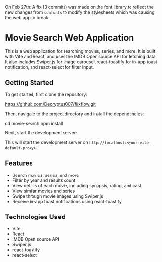 On Feb 27th: A fix (3 commits) was made on the font library to reflect the new changes from `cdnfonts` to modify the stylesheets which was causing the web app to break.

# Movie Search Web Application

This is a web application for searching movies, series, and more. It is built with Vite and React, and uses the IMDB Open source API for fetching data. It also includes Swiper.js for image carousel, react-toastify for in-app toast notification, and react-select for filter input.

## Getting Started

To get started, first clone the repository:

https://github.com/Decryptus007/flixflow.git

Then, navigate to the project directory and install the dependencies:

cd movie-search
npm install

Next, start the development server:

This will start the development server on `http://localhost:<your-vite-default-proxy>`.

## Features

- Search movies, series, and more
- Filter by year and results count
- View details of each movie, including synopsis, rating, and cast
- View similar movies and series
- Swipe through movie images using Swiper.js
- Receive in-app toast notifications using react-toastify

## Technologies Used

- Vite
- React
- IMDB Open source API
- Swiper.js
- react-toastify
- react-select
